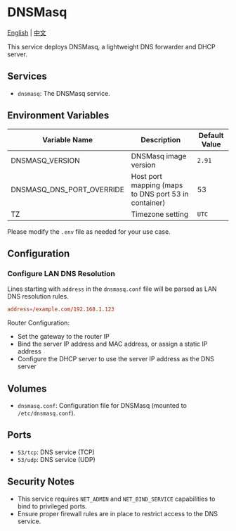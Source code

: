 # DNSMasq

[English](./README.md) | [中文](./README.zh.md)

This service deploys DNSMasq, a lightweight DNS forwarder and DHCP server.

## Services

- `dnsmasq`: The DNSMasq service.

## Environment Variables

| Variable Name             | Description                                          | Default Value |
| ------------------------- | ---------------------------------------------------- | ------------- |
| DNSMASQ_VERSION           | DNSMasq image version                                | `2.91`        |
| DNSMASQ_DNS_PORT_OVERRIDE | Host port mapping (maps to DNS port 53 in container) | 53            |
| TZ                        | Timezone setting                                     | `UTC`         |

Please modify the `.env` file as needed for your use case.

## Configuration

### Configure LAN DNS Resolution

Lines starting with `address` in the `dnsmasq.conf` file will be parsed as LAN DNS resolution rules.

```conf
address=/example.com/192.168.1.123
```

Router Configuration:

- Set the gateway to the router IP
- Bind the server IP address and MAC address, or assign a static IP address
- Configure the DHCP server to use the server IP address as the DNS server

## Volumes

- `dnsmasq.conf`: Configuration file for DNSMasq (mounted to `/etc/dnsmasq.conf`).

## Ports

- `53/tcp`: DNS service (TCP)
- `53/udp`: DNS service (UDP)

## Security Notes

- This service requires `NET_ADMIN` and `NET_BIND_SERVICE` capabilities to bind to privileged ports.
- Ensure proper firewall rules are in place to restrict access to the DNS service.
